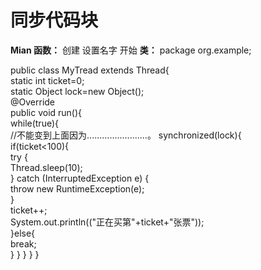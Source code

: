 # 同步代码块
**Mian 函数：**
创建
设置名字
开始
**类：**
package org.example;  
  
public class MyTread extends Thread{  
    static int ticket=0;  
    static Object lock=new Object();  
    @Override  
    public void run(){  
        while(true){  
        //不能变到上面因为........................。
            synchronized(lock){  
                if(ticket<100){  
                    try {  
                        Thread.sleep(10);  
                    } catch (InterruptedException e) {  
                        throw new RuntimeException(e);  
                    }  
                    ticket++;  
                    System.out.println(("正在买第"+ticket+"张票"));  
                }else{  
                    break;  
                    }  }  }  }  }
